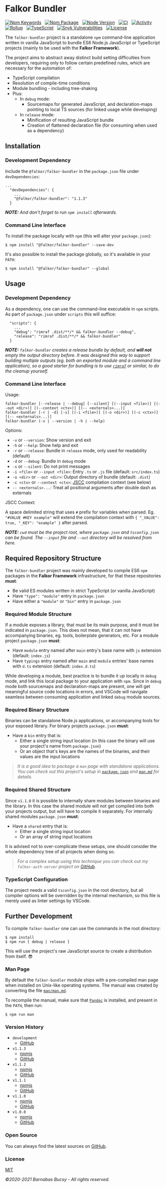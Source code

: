 # **Falkor Bundler**

[![Npm Keywords](https://img.shields.io/github/package-json/keywords/theonethread/falkor-bundler "Keywords")](https://www.npmjs.com/package/@falkor/falkor-bundler "Visit") &nbsp;
[![Npm Package](https://img.shields.io/npm/v/@falkor/falkor-bundler "Npm")](https://www.npmjs.com/package/@falkor/falkor-bundler "Visit") &nbsp;
[![Node Version](https://img.shields.io/node/v/@falkor/falkor-bundler "Node")](https://nodejs.org/ "Visit") &nbsp;
[![CI](https://img.shields.io/github/workflow/status/theonethread/falkor-bundler/Falkor%20CI%20-%20Manual "CI")](https://github.com/theonethread/falkor-bundler/actions "Visit") &nbsp;
[![Activity](https://img.shields.io/github/last-commit/theonethread/falkor-bundler "Activity")](https://github.com/theonethread/falkor-bundler "Visit") &nbsp;
[![Rollup](https://img.shields.io/npm/dependency-version/@falkor/falkor-bundler/rollup "Rollup")](https://www.npmjs.com/package/rollup "Visit") &nbsp;
[![TypeScript](https://img.shields.io/npm/dependency-version/@falkor/falkor-bundler/typescript "TypeScript")](https://www.npmjs.com/package/typescript "Visit") &nbsp;
[![Snyk Vulnerabilities](https://img.shields.io/snyk/vulnerabilities/github/theonethread/falkor-bundler "Snyk")](https://snyk.io/test/github/theonethread/falkor-bundler "Visit") &nbsp;
[![License](https://img.shields.io/npm/l/@falkor/falkor-bundler "MIT")](https://github.com/theonethread/falkor-bundler/blob/master/license.txt "Visit")

The `falkor-bundler` project is a standalone `npm` command-line application written in vanilla JavaScript to bundle ES6 Node.js JavaScript or TypeScript projects (mainly to be used with the **Falkor Framework**).

The project aims to abstract away distinct build setting difficulties from developers, requiring only to follow certain predefined rules, which are necessary for the automation of:

* TypeScript compilation
* Resolution of compile-time conditions
* Module bundling - including tree-shaking
* Plus:
    * In `debug` mode:
        * Sourcemaps for generated JavaScript, and declaration-maps pointing to local TS sources (for linked usage while developing)
    * In `release` mode:
        * Minification of resulting JavaScript bundle
        * Creation of flattened declaration file (for consuming when used as a dependency)

## **Installation**

### **Development Dependency**

Include the `@falkor/falkor-bundler` in the `package.json` file under `devDependencies`:

```
...
  "devDependencies": {
    ...
    "@falkor/falkor-bundler": "1.1.3"
  }
```

_**NOTE:** And don't forget to run `npm install` afterwards._

### **Command Line Interface**

To install the package locally with `npm` (this will alter your `package.json`):

```
$ npm install "@falkor/falkor-bundler" --save-dev
```

It's also possible to install the package globally, so it's available in your `PATH`:

```
$ npm install "@falkor/falkor-bundler" --global
```

## **Usage**

### **Development Dependency**

As a dependency, one can use the command-line executable in `npm` scripts. As part of `package.json` under `scripts` this will suffice:

```
  "scripts": {
    ...
    "debug": "rimraf .dist/**/* && falkor-bundler --debug",
    "release": "rimraf .dist/**/* && falkor-bundler"
  }
```

_**NOTE:** `falkor-bundler` creates a release bundle by default, and **will not** empty the output directory before. It was designed this way to support building multiple outputs (eg. both an exported module and a command line application), so a good starter for bundling is to use [`rimraf`](https://www.npmjs.com/package/rimraf "Visit") or similar, to do the cleanup yourself._

### **Command Line Interface**

Usage:

```
falkor-bundler [--release | --debug] [--silent] [(--input <file>)] [(--out <dir>)] [(--context <ctx>)] [(-- <externals>...)]
falkor-bundler [-r | -d] [-s] [(-i <file>)] [(-o <dir>)] [(-c <ctx>)] [(-- <externals>...)]
falkor-bundler (-v | --version | -h | --help)
```

Options:

* `-v` or `--version`: Show version and exit
* `-h` or `--help`: Show help and exit
* `-r` or `--release`: Bundle in `release` mode, only used for readability (default)
* `-d` or `--debug`: Bundle in `debug` mode
* `-s` or `--silent`: Do not print messages
* `-i <file>` or `--input <file>`: Entry `.ts` or `.js` file (default: `src/index.ts`)
* `-o <dir>` or `--out <dir>`: Output directory of bundle (default: `.dist`)
* `-c <ctx>` or `--context <ctx>`: [JSCC](https://github.com/aMarCruz/jscc "Visit") compilation context (see below)
* `-- <externals>...`: Treat all positional arguments after double dash as externals

JSCC Context:

A space delimited string that uses `#` prefix for variables when parsed. Eg. `"#VALUE #KEY example"` will extend the compilation context with `{ "_VALUE": true, "_KEY": "example" }` after parsed.

_**NOTE:** `cwd` must be the project root, where `package.json` and `tsconfig.json` can be found. The `--input` file and `--out` directory will be resolved from here._

## **Required Repository Structure**

The `falkor-bundler` project was mainly developed to compile ES6 `npm` packages in the **Falkor Framework** infrastructure, for that these repositories **must**:

* Be valid ES modules written in strict TypeScript (or vanilla JavaScript)
* Have `"type": "module"` entry in `package.json`
* Have either a `"module"` or `"bin"` entry in `package.json`

### **Required Module Structure**

If a module exposes a library, that must be its main purpose, and it must be indicated in `package.json`. This does not mean, that it can not have accompanying binaries, eg. tools, boilerplate generators, etc. For a module project `package.json` **must**:

* Have `module` entry named after `main` entry's base name with `js` extension (default: `index.js`)
* Have `typings` entry named after `main` and `module` entries' base names with `d.ts` extension (default: `index.d.ts`)

While developing a module, best practice is to bundle it up locally in `debug` mode, and link this local package to your application with `npm`. Since in `debug` mode both sourcemaps and declaration-maps are present, one will get meaningful source code locations in errors, and VSCode will navigate seamless between consuming application and linked `debug` module sources.

### **Required Binary Structure**

Binaries can be standalone Node.js applications, or accompanying tools for your exposed library. For binary projects `package.json` **must**:

* Have a `bin` entry that is:
    * Either a single string input location (in this case the binary will use your project's name from `package.json`)
    * Or an object that's keys are the names of the binaries, and their values are the input locations

> _It is a good idea to package a `man` page with standalone applications. You can check out this project's setup in [`package.json`](https://github.com/theonethread/falkor-bundler/blob/master/package.json "Open") and [`man.md`](https://github.com/theonethread/falkor-bundler/blob/master/man.md "Open") for details._

### **Required Shared Structure**

Since `v1.1.0` it is possible to internally share modules between binaries and the library. In this case the shared module will not get compiled into both your projects output, but will have to compile it separately. For internally shared modules `package.json` **must**:

* Have a `shared` entry that is:
    * Either a single string input location
    * Or an array of string input locations

It is advised not to over-complicate these setups, one should consider the whole dependency tree of all projects when doing so.

> _For a complex setup using this technique you can check out my `falkor-auth-server` project on [GitHub](https://github.com/theonethread/falkor-auth-server "Visit")._

### **TypeScript Configuration**

The project needs a valid `tsconfig.json` in the root directory, but all compiler options will be overridden by the internal mechanism, so this file is merely used as linter settings by VSCode.

## **Further Development**

To compile `falkor-bundler` one can use the commands in the root directory:

```
$ npm install
$ npm run [ debug | release ]
```

This will use the project's raw JavaScript source to create a distribution from itself. :sunglasses:

### **Man Page**

By default the `falkor-bundler` module ships with a pre-compiled man page when installed on Unix-like operating systems. The manual was created by converting the file [`man/man.md`](https://github.com/theonethread/falkor-bundler/blob/master/man/man.md "Open").

To recompile the manual, make sure that [`Pandoc`](https://pandoc.org/ "Visit") is installed, and present in the `PATH`, then run:

```
$ npm run man
```

### **Version History**

* `development`
    * [GitHub](https://github.com/theonethread/falkor-bundler "Visit")
* `v1.1.3`
    * [npmjs](https://www.npmjs.com/package/@falkor/falkor-bundler/v/1.1.3 "Visit")
    * [GitHub](https://github.com/theonethread/falkor-bundler/releases/tag/v1.1.3 "Visit")
* `v1.1.2`
    * [npmjs](https://www.npmjs.com/package/@falkor/falkor-bundler/v/1.1.2 "Visit")
    * [GitHub](https://github.com/theonethread/falkor-bundler/releases/tag/v1.1.2 "Visit")
* `v1.1.1`
    * [npmjs](https://www.npmjs.com/package/@falkor/falkor-bundler/v/1.1.1 "Visit")
    * [GitHub](https://github.com/theonethread/falkor-bundler/releases/tag/v1.1.1 "Visit")
* `v1.1.0`
    * [npmjs](https://www.npmjs.com/package/@falkor/falkor-bundler/v/1.1.0 "Visit")
    * [GitHub](https://github.com/theonethread/falkor-bundler/releases/tag/v1.1.0 "Visit")
* `v1.0.0`
    * [npmjs](https://www.npmjs.com/package/@falkor/falkor-bundler/v/1.0.0 "Visit")
    * [GitHub](https://github.com/theonethread/falkor-bundler/releases/tag/v1.0.0 "Visit")

### **Open Source**

You can always find the latest sources on [GitHub](https://github.com/theonethread/falkor-bundler "Visit").

### **License**

[MIT](https://github.com/theonethread/falkor-bundler/blob/master/license.txt "Open")

_©2020-2021 Barnabas Bucsy - All rights reserved._
